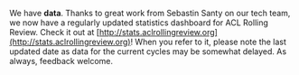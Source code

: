 We have **data**. Thanks to great work from Sebastin Santy on our tech team, we now have a regularly updated statistics dashboard for ACL Rolling Review. Check it out at [http://stats.aclrollingreview.org](http://stats.aclrollingreview.org)! When you refer to it, please note the last updated date as data for the current cycles may be somewhat delayed. As always, feedback welcome.
